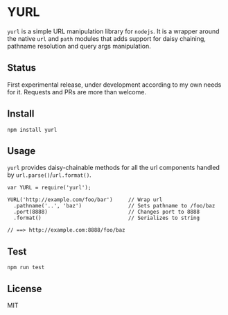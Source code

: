 
YURL
====

`yurl` is a simple URL manipulation library for `nodejs`. It is a wrapper 
around the native `url` and `path` modules that adds support for daisy 
chaining, pathname resolution and query args manipulation.


Status
------

First experimental release, under development according to my own needs for it. 
Requests and PRs are more than welcome.


Install
-------

    npm install yurl


Usage
-----

`yurl` provides daisy-chainable methods for all the url components handled by
`url.parse()`/`url.format()`.

    var YURL = require('yurl');

    YURL('http://example.com/foo/bar')     // Wrap url
      .pathname('..', 'baz')               // Sets pathname to /foo/baz
      .port(8888)                          // Changes port to 8888
      .format()                            // Serializes to string

    // ==> http://example.com:8888/foo/baz
    

Test
----

    npm run test


License
-------

MIT

